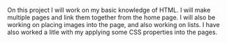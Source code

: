 On this project I will work on my basic knowledge of HTML. I will make multiple pages and link them together from the home page. I will also be working on placing images into the page, and also working on lists. I have also worked a litle with my applying some CSS properties into the pages. 
